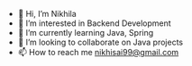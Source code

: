 - 👋 Hi, I’m Nikhila
- 👀 I’m interested in Backend Development
- 🌱 I’m currently learning Java, Spring
- 💞️ I’m looking to collaborate on Java projects
- 📫 How to reach me nikhisai99@gmail.com

<!---
nikhila99/nikhila99 is a ✨ special ✨ repository because its `README.md` (this file) appears on your GitHub profile.
You can click the Preview link to take a look at your changes.
--->
